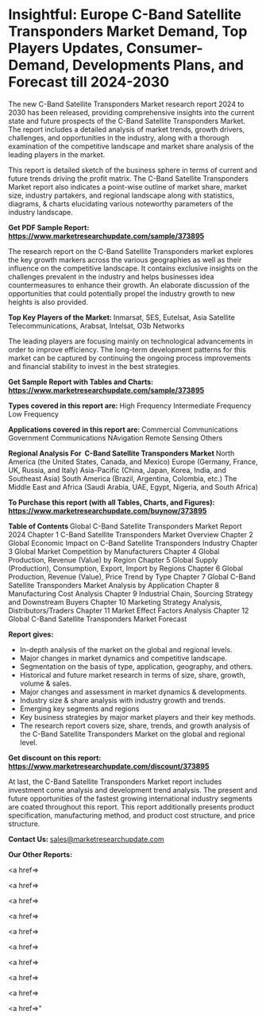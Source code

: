 # Insightful: Europe C-Band Satellite Transponders Market Demand, Top Players Updates, Consumer-Demand, Developments Plans, and Forecast till 2024-2030

The new C-Band Satellite Transponders Market research report 2024 to 2030 has been released, providing comprehensive insights into the current state and future prospects of the C-Band Satellite Transponders Market. The report includes a detailed analysis of market trends, growth drivers, challenges, and opportunities in the industry, along with a thorough examination of the competitive landscape and market share analysis of the leading players in the market.

This report is detailed sketch of the business sphere in terms of current and future trends driving the profit matrix. The C-Band Satellite Transponders Market report also indicates a point-wise outline of market share, market size, industry partakers, and regional landscape along with statistics, diagrams, &amp; charts elucidating various noteworthy parameters of the industry landscape.

<strong><b>Get PDF Sample Report: <a href=https://www.marketresearchupdate.com/sample/373895>https://www.marketresearchupdate.com/sample/373895</a></b></strong>

The research report on the C-Band Satellite Transponders market explores the key growth markers across the various geographies as well as their influence on the competitive landscape. It contains exclusive insights on the challenges prevalent in the industry and helps businesses idea countermeasures to enhance their growth. An elaborate discussion of the opportunities that could potentially propel the industry growth to new heights is also provided.

<strong><b>Top Key Players of the Market:
</b></strong>Inmarsat, SES, Eutelsat, Asia Satellite Telecommunications, Arabsat, Intelsat, O3b Networks<strong><b>
</b></strong>

The leading players are focusing mainly on technological advancements in order to improve efficiency. The long-term development patterns for this market can be captured by continuing the ongoing process improvements and financial stability to invest in the best strategies.

<strong><b>Get Sample Report with Tables and Charts: <a href=https://www.marketresearchupdate.com/sample/373895>https://www.marketresearchupdate.com/sample/373895</a></b></strong>

<strong><b>Types covered in this report are:
</b></strong>High Frequency
Intermediate Frequency
Low Frequency<strong><b>
</b></strong>

<strong><b>Applications covered in this report are:
</b></strong>Commercial Communications
Government Communications
NAvigation
Remote Sensing
Others<strong><b>
</b></strong>

<strong><b>Regional Analysis For  C-Band Satellite Transponders Market</b></strong><strong><b>
</b></strong>North America (the United States, Canada, and Mexico)
Europe (Germany, France, UK, Russia, and Italy)
Asia-Pacific (China, Japan, Korea, India, and Southeast Asia)
South America (Brazil, Argentina, Colombia, etc.)
The Middle East and Africa (Saudi Arabia, UAE, Egypt, Nigeria, and South Africa)

<strong><b>To Purchase this report (with all Tables, Charts, and Figures): <a href=https://www.marketresearchupdate.com/buynow/373895>https://www.marketresearchupdate.com/buynow/373895</a></b></strong>

<strong><b>Table of Contents</b></strong><strong><b>
</b></strong>Global C-Band Satellite Transponders Market Report 2024
Chapter 1 C-Band Satellite Transponders Market Overview
Chapter 2 Global Economic Impact on C-Band Satellite Transponders Industry
Chapter 3 Global Market Competition by Manufacturers
Chapter 4 Global Production, Revenue (Value) by Region
Chapter 5 Global Supply (Production), Consumption, Export, Import by Regions
Chapter 6 Global Production, Revenue (Value), Price Trend by Type
Chapter 7 Global C-Band Satellite Transponders Market Analysis by Application
Chapter 8 Manufacturing Cost Analysis
Chapter 9 Industrial Chain, Sourcing Strategy and Downstream Buyers
Chapter 10 Marketing Strategy Analysis, Distributors/Traders
Chapter 11 Market Effect Factors Analysis
Chapter 12 Global C-Band Satellite Transponders Market Forecast

<strong><b>Report gives:</b></strong>

- In-depth analysis of the market on the global and regional levels.
- Major changes in market dynamics and competitive landscape.
- Segmentation on the basis of type, application, geography, and others.
- Historical and future market research in terms of size, share, growth, volume &amp; sales.
- Major changes and assessment in market dynamics &amp; developments.
- Industry size &amp; share analysis with industry growth and trends.
- Emerging key segments and regions
- Key business strategies by major market players and their key methods.
- The research report covers size, share, trends, and growth analysis of the C-Band Satellite Transponders Market on the global and regional level.

<strong><b>Get discount on this report: <a href=https://www.marketresearchupdate.com/discount/373895>https://www.marketresearchupdate.com/discount/373895</a></b></strong>

At last, the C-Band Satellite Transponders Market report includes investment come analysis and development trend analysis. The present and future opportunities of the fastest growing international industry segments are coated throughout this report. This report additionally presents product specification, manufacturing method, and product cost structure, and price structure.

<strong><b>Contact Us:
</b></strong>sales@marketresearchupdate.com

<strong>Our Other Reports:</strong>

<a href=></a>

<a href=></a>

<a href=></a>

<a href=></a>

<a href=></a>

<a href=></a>

<a href=></a>

<a href=></a>

<a href=></a>

<a href=></a>"

